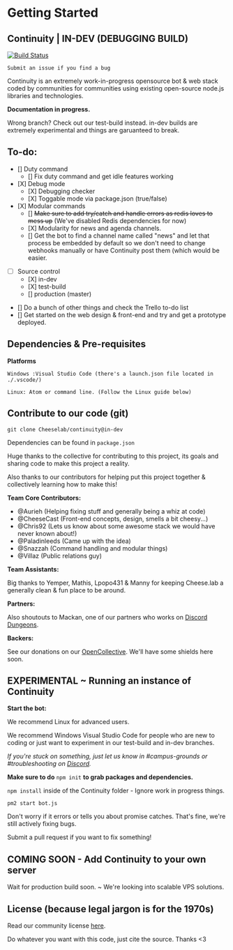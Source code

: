 # Getting Started

## Continuity \| IN-DEV \(DEBUGGING BUILD\)

[![Build Status](https://travis-ci.org/Cheeselab/continuity.png?branch=in-dev)](https://travis-ci.org/Cheeselab/continuity)

`Submit an issue if you find a bug`

Continuity is an extremely work-in-progress opensource bot & web stack coded by communities for communities using existing open-source node.js libraries and technologies.

**Documentation in progress.**

Wrong branch? Check out our test-build instead. in-dev builds are extremely experimental and things are garuanteed to break.

## To-do:

* \[\] Duty command
  * \[\] Fix duty command and get idle features working
* \[X\] Debug mode
  * \[X\] Debugging checker
  * \[X\] Toggable mode via package.json \(true/false\)
* \[X\] Modular commands 
  * \[\] ~~Make sure to add try/catch and handle errors as redis loves to mess up~~ \(We've disabled Redis dependencies for now\)
  * \[X\] Modularity for news and agenda channels.
  * \[\] Get the bot to find a channel name called "news" and let that process be embedded by default so we don't need to change webhooks manually or have Continuity post them \(which would be easier.
* [ ] Source control
  * \[X\] in-dev
  * \[X\] test-build
  * \[\] production \(master\)
* \[\] Do a bunch of other things and check the Trello to-do list
* \[\] Get started on the web design & front-end and try and get a prototype deployed.

## Dependencies & Pre-requisites

**Platforms**

```text
Windows :Visual Studio Code (there's a launch.json file located in ./.vscode/)
```

```text
Linux: Atom or command line. (Follow the Linux guide below)
```

## Contribute to our code \(git\)

```text
git clone Cheeselab/continuity@in-dev
```

Dependencies can be found in `package.json`

Huge thanks to the collective for contributing to this project, its goals and sharing code to make this project a reality.

Also thanks to our contributors for helping put this project together & collectively learning how to make this!

**Team Core Contributors:**

* @Aurieh \(Helping fixing stuff and generally being a whiz at code\)
* @CheeseCast \(Front-end concepts, design, smells a bit cheesy...\)
* @Chris92 \(Lets us know about some awesome stack we would have never known about!\)
* @Paladinleeds \(Came up with the idea\)
* @Snazzah \(Command handling and modular things\)
* @Villaz \(Public relations guy\)

**Team Assistants:**

Big thanks to Yemper, Mathis, Lpopo431 & Manny for keeping Cheese.lab a generally clean & fun place to be around.

**Partners:**

Also shoutouts to Mackan, one of our partners who works on [Discord Dungeons](https://discord.discorddungeons.me).

**Backers:**

See our donations on our [OpenCollective](https://opencollective.com/Cheeselab). We'll have some shields here soon.

## EXPERIMENTAL ~ Running an instance of Continuity

**Start the bot:**

We recommend Linux for advanced users.

We recommend Windows Visual Studio Code for people who are new to coding or just want to experiment in our test-build and in-dev branches.

_If you're stuck on something, just let us know in \#campus-grounds or \#troubleshooting on_ [_Discord_](https://discord.gg/lab)_._

**Make sure to do** `npm init` **to grab packages and dependencies.**

`npm install` inside of the Continuity folder - Ignore work in progress things.

`pm2 start bot.js`

Don't worry if it errors or tells you about promise catches. That's fine, we're still actively fixing bugs.

Submit a pull request if you want to fix something!

## COMING SOON - Add Continuity to your own server

Wait for production build soon. ~ We're looking into scalable VPS solutions.

## License \(because legal jargon is for the 1970s\)

Read our community license [here](https://cheeselab.industries/license).

Do whatever you want with this code, just cite the source. Thanks &lt;3

